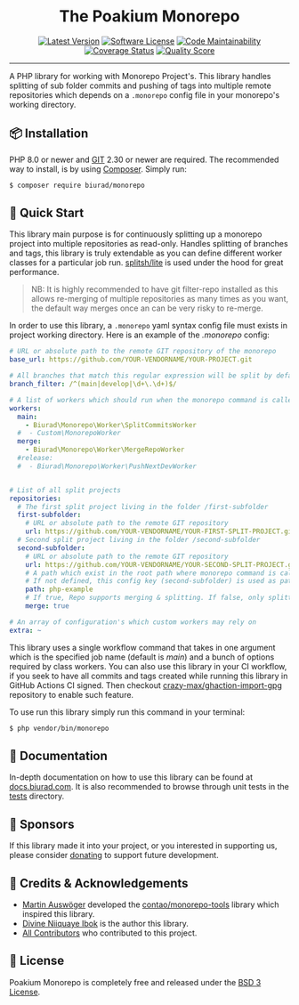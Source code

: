 <div align="center">

# The Poakium Monorepo

[![Latest Version](https://img.shields.io/packagist/v/biurad/monorepo.svg?style=flat-square)](https://packagist.org/packages/biurad/monorepo)
[![Software License](https://img.shields.io/badge/License-BSD--3-brightgreen.svg?style=flat-square)](LICENSE)
[![Code Maintainability](https://img.shields.io/codeclimate/maintainability/biurad/php-monorepo?style=flat-square)](https://codeclimate.com/github/biurad/php-monorepo)
[![Coverage Status](https://img.shields.io/codecov/c/github/biurad/php-monorepo?style=flat-square)](https://codecov.io/gh/biurad/php-monorepo)
[![Quality Score](https://img.shields.io/scrutinizer/g/biurad/php-monorepo.svg?style=flat-square)](https://scrutinizer-ci.com/g/biurad/php-monorepo)

</div>

---

A PHP library for working with Monorepo Project's. This library handles splitting of sub folder commits and pushing of tags into multiple remote repositories which depends on a `.monorepo` config file in your monorepo's working directory.

## 📦 Installation

PHP 8.0 or newer and [GIT][1] 2.30 or newer are required. The recommended way to install, is by using [Composer][2]. Simply run:

```bash
$ composer require biurad/monorepo
```

## 📍 Quick Start

This library main purpose is for continuously splitting up a monorepo project into multiple repositories as read-only. Handles splitting of branches and tags, this library is truly extendable as you can define different worker classes for a particular job run. [splitsh/lite][3] is used under the hood for great performance.

> NB: It is highly recommended to have git filter-repo installed as this allows re-merging of multiple repositories as many times as you want, the default way merges once an can be very risky to re-merge.

In order to use this library, a `.monorepo` yaml syntax config file must exists in project working directory.
Here is an example of the *.monorepo* config:

```yaml
# URL or absolute path to the remote GIT repository of the monorepo
base_url: https://github.com/YOUR-VENDORNAME/YOUR-PROJECT.git

# All branches that match this regular expression will be split by default
branch_filter: /^(main|develop|\d+\.\d+)$/

# A list of workers which should run when the monorepo command is called
workers:
  main:
    - Biurad\Monorepo\Worker\SplitCommitsWorker
  #  - Custom\MonorepoWorker
  merge:
    - Biurad\Monorepo\Worker\MergeRepoWorker
  #release:
  #  - Biurad\Monorepo\Worker\PushNextDevWorker


# List of all split projects
repositories:
  # The first split project living in the folder /first-subfolder
  first-subfolder:
    # URL or absolute path to the remote GIT repository
    url: https://github.com/YOUR-VENDORNAME/YOUR-FIRST-SPLIT-PROJECT.git
  # Second split project living in the folder /second-subfolder
  second-subfolder:
    # URL or absolute path to the remote GIT repository
    url: https://github.com/YOUR-VENDORNAME/YOUR-SECOND-SPLIT-PROJECT.git
    # A path which exist in the root path where monorepo command is called
    # If not defined, this config key (second-subfolder) is used as path
    path: php-example
    # If true, Repo supports merging & splitting. If false, only splitting is supported
    merge: true

# An array of configuration's which custom workers may rely on
extra: ~
```

This library uses a single workflow command that takes in one argument which is the specified job name (default is *main*) and a bunch of options required by class workers. You can also use this library in your CI workflow, if you seek to have all commits and tags created while running this library in GitHub Actions CI signed. Then checkout [crazy-max/ghaction-import-gpg][4] repository to enable such feature.

To use run this library simply run this command in your terminal:

```bash
$ php vendor/bin/monorepo
```

## 📓 Documentation

In-depth documentation on how to use this library can be found at [docs.biurad.com][5]. It is also recommended to browse through unit tests in the [tests](./tests/) directory.

## 🙌 Sponsors

If this library made it into your project, or you interested in supporting us, please consider [donating][6] to support future development.

## 👥 Credits & Acknowledgements

- [Martin Auswöger][7] developed the [contao/monorepo-tools][8] library which inspired this library.
- [Divine Niiquaye Ibok][9] is the author this library.
- [All Contributors][10] who contributed to this project.

## 📄 License

Poakium Monorepo is completely free and released under the [BSD 3 License](LICENSE).

[1]: https://git-scm.com
[2]: https://getcomposer.org
[3]: https://githib.com/splitsh/lite
[4]: https://github.com/crazy-max/ghaction-import-gpg
[5]: https://docs.biurad.com/poakium/monorepo
[6]: https://biurad.com/sponsor
[7]: https://au.si/
[8]: https://github.com/contao/monorepo-tools
[9]: https://github.com/divineniiquaye
[10]: https://github.com/biurad/php-monorepo/contributors
